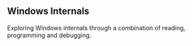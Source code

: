 ## Windows Internals

Exploring Windows internals through a combination of reading, programming and debugging.